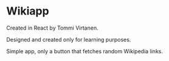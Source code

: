 # Wikiapp
Created in React by Tommi Virtanen. 

Designed and created only for learning purposes. 

Simple app, only a button that fetches random Wikipedia links. 
